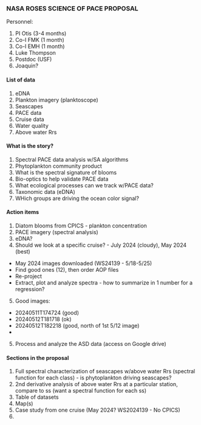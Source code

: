 ### NASA ROSES SCIENCE OF PACE PROPOSAL

Personnel:
1. PI Otis (3-4 months)
2. Co-I FMK (1 month)
3. Co-I EMH (1 month)
4. Luke Thompson
5. Postdoc (USF)
6. Joaquin?

#### List of data
1. eDNA
2. Plankton imagery (planktoscope)
3. Seascapes
4. PACE data
5. Cruise data
6. Water quality
7. Above water Rrs


#### What is the story?
1. Spectral PACE data analysis w/SA algorithms
2. Phytoplankton community product
3. What is the spectral signature of blooms
4. Bio-optics to help validate PACE data
5. What ecological processes can we track w/PACE data?
6. Taxonomic data (eDNA)
7. WHich groups are driving the ocean color signal?


#### Action items
1. Diatom blooms from CPICS - plankton concentration
2. PACE imagery (spectral analysis)
3. eDNA?
4. Should we look at a specific cruise? - July 2024 (cloudy), May 2024 (best)
 - May 2024 images downloaded (WS24139 - 5/18-5/25)
 - Find good ones (12), then order AOP files
 - Re-project
 - Extract, plot and analyze spectra - how to summarize in 1 number for a regression?
5. Good images:
 - 20240511T174724 (good)
 - 20240512T181718 (ok)
 - 20240512T182218 (good, north of 1st 5/12 image)
 - 

5. Process and analyze the ASD data (access on Google drive)

#### Sections in the proposal
1. Full spectral characterization of seascapes w/above water Rrs (spectral function for each class) - is phytoplankton driving seascapes?
2. 2nd derivative analysis of above water Rrs at a particular station, compare to ss (want a spectral function for each ss)
3. Table of datasets
4. Map(s)
5. Case study from one cruise (May 2024? WS2024139 - No CPICS)
6. 
